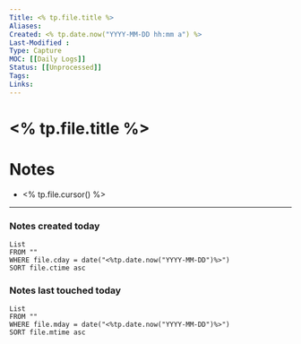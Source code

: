 ```yaml
---
Title: <% tp.file.title %>
Aliases:
Created: <% tp.date.now("YYYY-MM-DD hh:mm a") %>
Last-Modified :  
Type: Capture
MOC: [[Daily Logs]]
Status: [[Unprocessed]]
Tags: 
Links: 
---
```


# <% tp.file.title %>

# Notes
- <% tp.file.cursor() %>

---
### Notes created today

```dataview
List
FROM "" 
WHERE file.cday = date("<%tp.date.now("YYYY-MM-DD")%>") 
SORT file.ctime asc 
```

### Notes last touched today

```dataview
List 
FROM "" 
WHERE file.mday = date("<%tp.date.now("YYYY-MM-DD")%>") 
SORT file.mtime asc
```

